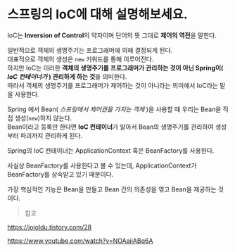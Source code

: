 # 스프링의 IoC에 대해 설명해보세요.

IoC는 **Inversion of Control**의 약자이며 단어의 뜻 그대로 **제어의 역전**을 말한다.  

일반적으로 객체의 생명주기는 프로그래머에 의해 결정되게 된다.  
대표적으로 객체의 생성은 `new` 키워드를 통해 이루어진다.  
하지만 IoC는 이러한 **객체의 생명주기를 프로그래머가 관리하는 것이 아닌 Spring이( *IoC 컨테이너가* ) 관리하게 하는 것**을 의미한다.  
따라서 객체의 생명주기를 프로그래머가 제어하는 것이 아니라는 의미에서 IoC라는 말을 사용한다.

Spring 에서 Bean( *스프링에서 제어권을 가지는 객체* )을 사용할 때 우리는 Bean을 직접 생성(`new`)하지 않는다.  
Bean이라고 등록만 한다면 **IoC 컨테이너**가 알아서 Bean의 생명주기를 관리하여 생성부터 파괴까지 관리하게 된다.

Spring의 IoC 컨테이너는 ApplicationContext 혹은 BeanFactory를 사용한다.

사실상 BeanFactory를 사용한다고 볼 수 있는데, ApplicationContext가 BeanFactory를 상속받고 있기 때문이다.

가장 핵심적인 기능은 Bean을 만들고 Bean 간의 의존성을 엮고 Bean을 제공하는 것이다.

> 참고

https://jojoldu.tistory.com/28

https://www.youtube.com/watch?v=NOAajiABq6A